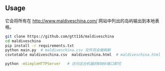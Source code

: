 ## Usage

它会将所有在 http://www.maldiveschina.com/ 网站中列出的岛屿输出到本地表格。


```bash
git clone https://github.com/gtt116/maldiveschina
cd maldiveschina
pip install -r requirements.txt
python main.py  # maldiveschina.csv 文件将会被刷新
csvtotable maldiveschina.csv  maldiveschina.html  # maldiveschina.html 会被刷新

python -mSimpleHTTPServer   # 访问这台机器的8000端口即可
```

